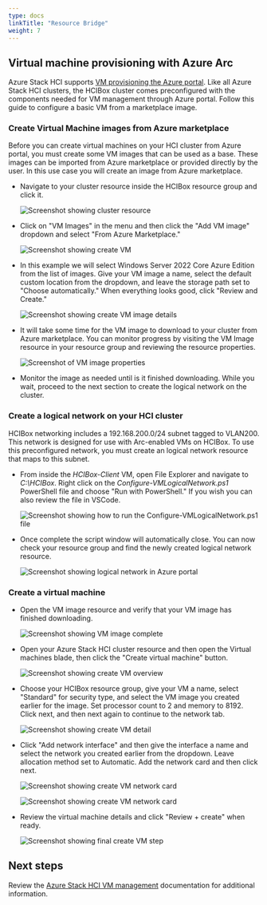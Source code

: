 ```yaml
---
type: docs
linkTitle: "Resource Bridge"
weight: 7
---
```


## Virtual machine provisioning with Azure Arc

Azure Stack HCI supports [VM provisioning the Azure portal](https://learn.microsoft.com/azure-stack/hci/manage/manage-arc-virtual-machines). Like all Azure Stack HCI clusters, the HCIBox cluster comes preconfigured with the components needed for VM management through Azure portal. Follow this guide to configure a basic VM from a marketplace image.

### Create Virtual Machine images from Azure marketplace

Before you can create virtual machines on your HCI cluster from Azure portal, you must create some VM images that can be used as a base. These images can be imported from Azure marketplace or provided directly by the user. In this use case you will create an image from Azure marketplace.

- Navigate to your cluster resource inside the HCIBox resource group and click it.

  ![Screenshot showing cluster resource](./hcicluster_rg.png)

- Click on "VM Images" in the menu and then click the "Add VM image" dropdown and select "From Azure Marketplace."

  ![Screenshot showing create VM](./add_image_from_marketplace.png)

- In this example we will select Windows Server 2022 Core Azure Edition from the list of images. Give your VM image a name, select the default custom location from the dropdown, and leave the storage path set to "Choose automatically." When everything looks good, click "Review and Create."

  ![Screenshot showing create VM image details](./vm_image_review_create.png)

- It will take some time for the VM image to download to your cluster from Azure marketplace. You can monitor progress by visiting the VM Image resource in your resource group and reviewing the resource properties.

  ![Screenshot of VM image properties](./monitor_vm_image_progress.png)

- Monitor the image as needed until is it finished downloading. While you wait, proceed to the next section to create the logical network on the cluster.

### Create a logical network on your HCI cluster

HCIBox networking includes a 192.168.200.0/24 subnet tagged to VLAN200. This network is designed for use with Arc-enabled VMs on HCIBox. To use this preconfigured network, you must create an logical network resource that maps to this subnet.

- From inside the _HCIBox-Client_ VM, open File Explorer and navigate to _C:\HCIBox_. Right click on the _Configure-VMLogicalNetwork.ps1_ PowerShell file and choose "Run with PowerShell." If you wish you can also review the file in VSCode.

  ![Screenshot showing how to run the Configure-VMLogicalNetwork.ps1 file](./run_with_powershell.png)

- Once complete the script window will automatically close. You can now check your resource group and find the newly created logical network resource.

  ![Screenshot showing logical network in Azure portal](./logical_network.png)

### Create a virtual machine

- Open the VM image resource and verify that your VM image has finished downloading.

  ![Screenshot showing VM image complete](./monitor_vm_image_available.png)

- Open your Azure Stack HCI cluster resource and then open the Virtual machines blade, then click the "Create virtual machine" button.

  ![Screenshot showing create VM overview](./create_vm.png)

- Choose your HCIBox resource group, give your VM a name, select "Standard" for security type, and select the VM image you created earlier for the image. Set processor count to 2 and memory to 8192. Click next, and then next again to continue to the network tab.

  ![Screenshot showing create VM detail](./create_vm_detail_1.png)

- Click "Add network interface" and then give the interface a name and select the network you created earlier from the dropdown. Leave allocation method set to Automatic. Add the network card and then click next.

  ![Screenshot showing create VM network card](./create_vm_detail_vnic.png)

  ![Screenshot showing create VM network card](./create_vm_detail_add_vnic.png)

- Review the virtual machine details and click "Review + create" when ready.

  ![Screenshot showing final create VM step](./vm_image_review_create.png)

## Next steps

Review the [Azure Stack HCI VM management](https://learn.microsoft.com/azure-stack/hci/manage/azure-arc-enabled-virtual-machines#what-is-azure-arc-resource-bridge) documentation for additional information.
